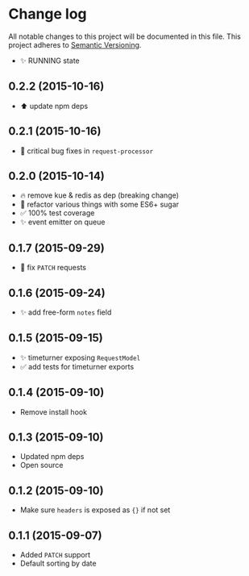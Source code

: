 # Change log

All notable changes to this project will be documented in this file.
This project adheres to [Semantic Versioning](http://semver.org/).


* :sparkles: RUNNING state


## 0.2.2 (2015-10-16)

* :arrow_up: update npm deps


## 0.2.1 (2015-10-16)

* :bug: critical bug fixes in `request-processor`


## 0.2.0 (2015-10-14)

* :fire: remove kue & redis as dep (breaking change)
* :art: refactor various things with some ES6+ sugar
* :white_check_mark: 100% test coverage
* :sparkles: event emitter on queue


## 0.1.7 (2015-09-29)

* :bug: fix `PATCH` requests


## 0.1.6 (2015-09-24)

* :sparkles: add free-form `notes` field


## 0.1.5 (2015-09-15)

* :sparkles: timeturner exposing `RequestModel`
* :white_check_mark: add tests for timeturner exports


## 0.1.4 (2015-09-10)

* Remove install hook


## 0.1.3 (2015-09-10)

* Updated npm deps
* Open source


## 0.1.2 (2015-09-10)

* Make sure `headers` is exposed as `{}` if not set


## 0.1.1 (2015-09-07)

* Added `PATCH` support
* Default sorting by date
